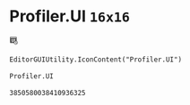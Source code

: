 # Profiler.UI `16x16`
<img src="/img/Profiler.UI.png" width=16 height=16>

``` CSharp
EditorGUIUtility.IconContent("Profiler.UI")
```
```
Profiler.UI
```
```
3850580038410936325
```
